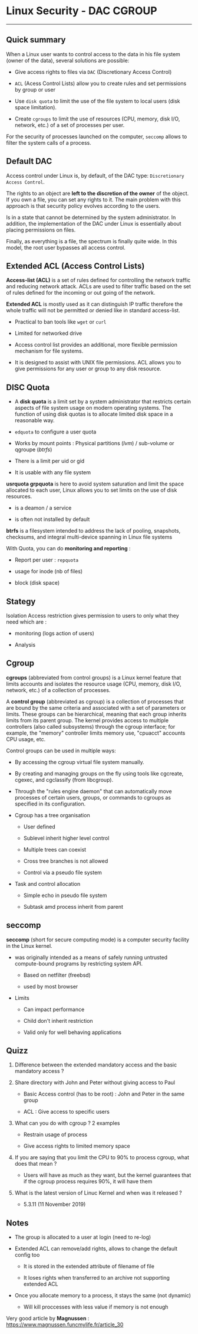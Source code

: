 # Linux Security - DAC CGROUP

---

## Quick summary

When a Linux user wants to control access to the data in his file system (owner of the data), several solutions are possible:

- Give access rights to files via `DAC` (Discretionary Access Control)

- `ACL` (Acess Control Lists) allow you to create rules and set permissions by group or user

- Use `disk quota` to limit the use of the file system to local users (disk space limitation).

- Create `cgroups` to limit the use of resources (CPU, memory, disk I/O, network, etc.) of a set of processes per user.

For the security of processes launched on the computer, `seccomp` allows to filter the system calls of a process.

## Default DAC

Access control under Linux is, by default, of the DAC type: `Discretionary Access Control`.

The rights to an object are **left to the discretion of the owner** of the object. If you own a file, you can set any rights to it. The main problem with this approach is that security policy evolves according to the users.

Is in a state that cannot be determined by the system administrator. In addition, the implementation of the DAC under Linux is essentially about placing permissions on files. 

Finally, as everything is a file, the spectrum is finally quite wide. In this model, the root user bypasses all access control.

## Extended ACL (Access Control Lists)

**Access-list (ACL)** is a set of rules defined for controlling the network 
traffic and reducing network attack. ACLs are used to filter traffic 
based on the set of rules defined for the incoming or out going of the 
network.

**Extended ACL** is mostly used as it can distinguish IP traffic therefore the whole traffic will not be permitted or denied like in standard access-list.

- Practical to ban tools like `wget` or `curl`

- Limited for networked drive

- Access control list provides an additional, more flexible permission mechanism for file systems.

- It is designed to assist with UNIX file permissions. ACL allows you to 
  give permissions for any user or group to any disk resource.

## DISC Quota

- A **disk quota** is a limit set by a system administrator that restricts certain aspects of file system usage on modern operating systems. The function of using disk quotas is to allocate limited disk space in a reasonable way.

- `edquota` to configure a user quota

- Works by mount points : Physical partitions (*lvm*) / sub-volume or qgroupe (*btrfs*)

- There is a limit per uid or gid

- It is usable with any file system

**usrquota grpquota** is here to avoid system saturation and limit the space allocated to each user, Linux allows you to set limits on the use of disk resources.

- is a deamon / a service

- is often not installed by default

**btrfs** is a filesystem intended to address the lack of pooling, snapshots, checksums, and integral multi-device spanning in Linux file systems

With Quota, you can do **monitoring and reporting** : 

- Report per user : `repquota`

- usage for inode (nb of files)

- block (disk space)

## Stategy

Isolation Access restriction gives permission to users to only what they need which are : 

- monitoring (logs action of users)

- Analysis

## Cgroup

**cgroups** (abbreviated from control groups) is a Linux kernel feature that limits accounts and isolates the resource usage (CPU, memory, disk I/O, network, etc.) of a collection of processes. 

A **control group** (abbreviated as cgroup) is a collection of processes that are bound by the same criteria and associated with a set of parameters or limits. These groups can be hierarchical, meaning that each group inherits limits from its parent group. The kernel provides access to multiple controllers (also called subsystems) through the cgroup interface; for example, the "memory" controller limits memory use, "cpuacct" accounts CPU usage, etc.

Control groups can be used in multiple ways:

- By accessing the cgroup virtual file system manually.

- By creating and managing groups on the fly using tools like cgcreate, cgexec, and cgclassify (from libcgroup).

- Through the "rules engine daemon" that can automatically move 
  processes of certain users, groups, or commands to cgroups as specified 
  in its configuration.

- Cgroup has a tree organisation
  
  - User defined
  
  - Sublevel inherit higher level control
  
  - Multiple trees can coexist
  
  - Cross tree branches is not allowed
  
  - Control via a pseudo file system

- Task and control allocation
  
  - Simple echo in pseudo file system
  
  - Subtask amd process inherit from parent

## seccomp

**seccomp** (short for secure computing mode) is a computer security facility in the Linux kernel.

- was originally intended as a means of safely running untrusted compute-bound programs by restricting system API.
  
  - Based on netfilter (freebsd)
  
  - used by most browser

- Limits
  
  - Can impact performance
  
  - Child don't inherit restriction
  
  - Valid only for well behaving applications

## Quizz

1. Difference between the extended mandatory access and the basic mandatory access ?

2. Share directory with John and Peter without giving access to Paul
   
   - Basic Access control (has to be root)  : John and Peter in the same group
   
   - ACL : Give access to specific users

3. What can you do with cgroup ? 2 examples
   
   - Restrain usage of process
   
   - Give access rights to limited memory space

4. If you are saying that you limit the CPU to 90% to process cgroup, what does that mean ?
   
   - Users will have as much as they want, but the kernel guarantees that if the cgroup process requires 90%, it will have them

5. What is the latest version of Linuc Kernel and when was it released ?
   
   - 5.3.11 (11 November 2019)

## Notes

- The group is allocated to a user at login (need to re-log)

- Extended ACL can remove/add rights, allows to change the default config too
  
  - It is stored in the extended attribute of filename of file
  
  - It loses rights when transferred to an archive not supporting extended ACL

- Once you allocate memory to a process, it stays the same (not dynamic)
  
  - Will kill proccesses with less value if memory is not enough

Very good article by **Magnussen** : https://www.magnussen.funcmylife.fr/article_30
